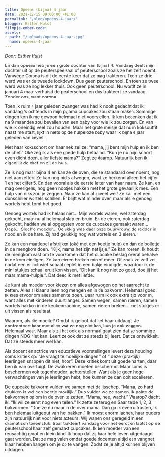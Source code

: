 ```yaml
---
title: Opeens (bijna) 4 jaar
date: 2021-12-15 09:00:00 +01:00
permalink: "/blog/opeens-4-jaar/"
blogger: Esther Hulst
filmpje-embed-code: 
assets:
- path: "/uploads/opeens-4-jaar.jpg"
  name: opeens-4-jaar
---
```


*Door: Esther Hulst*

En dan opeens heb je een grote dochter van (bijna) 4. Vandaag deelt mijn dochter uit op de peuterspeelzaal of peuterschool zoals ze het zelf noemt. Vanwege Corona is dit de eerste keer dat ze mag trakteren. Toen ze drie werd was er de tweede lockdown. Dus geen peuterschool. En toen ze twee werd was ze nog lekker thuis. Ook geen peuterschool. Nu wordt ze in januari 4 maar verhuisd de peuterschool en dus trakteert ze vandaag. Zonder ons, want corona.

Toen ik ruim 4 jaar geleden zwanger was had ik nooit gedacht dat ik vandaag ’s ochtends in mijn pyjama cupcakes zou staan maken. Sommige dingen kon ik me gewoon helemaal niet voorstellen. Ik kon bedenken dat ik na 9 maanden zou bevallen van een baby voor wie ik zou zorgen. En van wie ik oneindig veel zou houden. Maar het grote meisje dat nu in koksoutfit naast me staat, lijkt in niets op de hulpeloze baby waar ik bijna 4 jaar geleden van beviel.

Met haar koksschort om haar nek zei ze: “mama, jij bent mijn hulp en ik ben de chef.” Oké zeg ik als ene goede hulp betaamd. “Kun je nu mijn schort even dicht doen, aller liefste mama?” Zegt ze daarop. Natuurlijk ben ik eigenlijk de chef en zij de hulp. 

Ze is nog maar bijna 4 en kan ze de oven, die ze standaard over noemt, nog niet aanzetten. Ze kan nog niets afwegen, want ze herkend alleen het cijfer 1 en het cijfer 5. En dan vooral als de eerste letter van haar naam. Ze kan, en mag overigens, nog geen nootjes hakken met het grote gevaarlijk mes. Een hulp van niks zou je zeggen. Maar ze kan al zoveel wel! Ze kan met een dunschiller wortels schillen. Er blijft wat minder over, maar als je genoeg wortels hebt komt het goed. 

Genoeg wortels had ik helaas niet… Mijn wortels waren, wel zaterdag gekocht, maar nu al helemaal slap en bruin. En de eieren, ook zaterdag gekocht, hadden we al opgegeten voor de cupcakes gemaakt waren… Oeps… Slechte moeder… Gelukkig was daar onze buurvrouw, de redder in nood en ik de hare. Zij had gelukkig nog wat wortels en 3 eieren.

Ze kan een maatlepel afstrijken (oké met een beetje hulp) en dan de bolletje in de mengkom doen. “Kijk, mama het zijn net ijsje.” Ze kan roeren. Ik houdt de mengkom vast om te voorkomen dat het cupcake beslag overal behalve in de kom eindigen. Ze kan eieren breken min of meer. Of zoals ze zelf zei, nadat een ei inclusief schaal geplet in een bakje eindigde, waardoor ik de mini stukjes schaal eruit kon vissen, “Dit kan ik nog niet zo goed, doe jij het maar mama-hulpje.”. Dat deed ik met liefde. 

Je kunt als moeder voor kiezen om alles afgewogen op het aanrecht te zetten. Alles al klaar alleen nog mengen en in de bakvorm. Helemaal goed. Ik kies ervoor om alles samen te doen. Daar ruim ik ook extra tijd voor in, want alles met kinderen duurt langer. Samen wegen, samen roeren, samen wortels hakken in de keukenmachine, samen eieren breken… met stukjes er uit vissen als resultaat. 

Waarom, als die moeite? Omdat ik geloof dat het haar uitdaagt. Je confronteert haar met alles wat ze nog niet kan, kun je ook zeggen. Helemaal waar. Maar als zij het ook als normaal gaat zien dat ze sommige dingen NOG niet kan. Leert ze ook dat ze steeds bij leert. Dat ze ontwikkelt. Dat ze steeds meer wel kan. 

Als docent en actrice van educatieve voorstellingen levert deze houding soms kritiek op: “Je vraagt te moeilijke dingen.” of “ deze (praktijk) leerlingen snappen dit niet, hoor”. Deze kritiek komt uit goede harten, daar ben ik van overtuigt. De zwakkeren moeten beschermd. Maar soms is beschermen ook tegenhouden, achterstellen. Want als je geen hoge verwachtingen van je leerlingen hebt, hoe kunnen ze dan ooit excelleren.

De cupcake bakvorm vulden we samen met de ijsschep. “Mama, zo hard drukken is wel een beetje moeilijk.” Dus vulden we ze samen. Ik pakte de bakvormen op om in de oven te zetten. “Mama, nee, wacht.” Waarop? dacht ik. “Ik wil ze eerst nog even tellen.” Ik zette ze terug en Saar telde 1, 2, 3 bakvormen. “Doe ze nu maar in de over mama. Dan ga ik even uitrusten, ik ben helemaal uitgeput van het bakken.” Ik moest enorm lachen, haar ouders zijn natuurlijk niet voor niets acteurs. Wij wanen ons geregeld in een dramatisch toneelstuk. Saar trakteert vandaag voor het eerst en laatst op de peuterschool haar zelf gemaakt cupcakes. Ik ben moeder van een reusachtig groot en klein kind. Ik hoop dat zij haar hele leven uitgedaagd gaat worden. Dat ze mag valen omdat goede docenten altijd een vangnet klaar hebben hangen om je op te vangen. Zodat ze je altijd kunnen blijven uitdagen.
